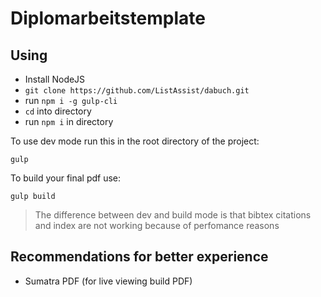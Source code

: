 # Diplomarbeitstemplate

## Using

* Install NodeJS
* ``git clone https://github.com/ListAssist/dabuch.git``
* run ```npm i -g gulp-cli```
* ``cd`` into directory
* run ``npm i`` in directory


To use dev mode run this in the root directory of the project:

```gulp``` 

To build your final pdf use:

```gulp build```



> The difference between dev and build mode is that bibtex citations and index are not working because of perfomance reasons


## Recommendations for better experience

* Sumatra PDF (for live viewing build PDF)